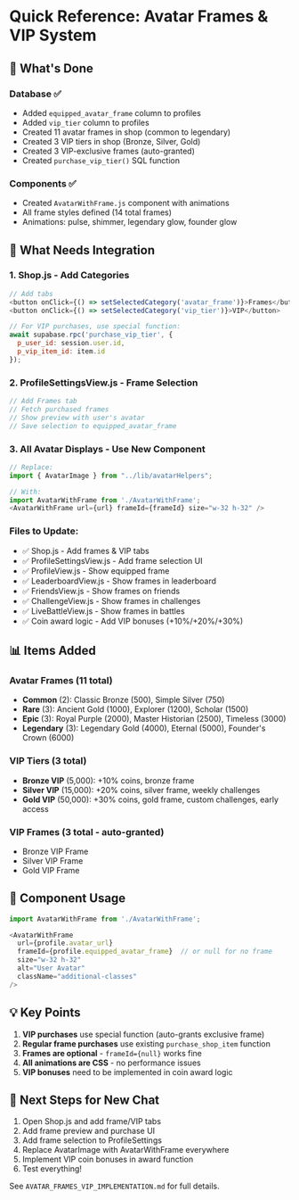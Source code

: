 # Quick Reference: Avatar Frames & VIP System

## 🎯 What's Done

### Database ✅
- Added `equipped_avatar_frame` column to profiles
- Added `vip_tier` column to profiles  
- Created 11 avatar frames in shop (common to legendary)
- Created 3 VIP tiers in shop (Bronze, Silver, Gold)
- Created 3 VIP-exclusive frames (auto-granted)
- Created `purchase_vip_tier()` SQL function

### Components ✅
- Created `AvatarWithFrame.js` component with animations
- All frame styles defined (14 total frames)
- Animations: pulse, shimmer, legendary glow, founder glow

## 🔧 What Needs Integration

### 1. Shop.js - Add Categories
```javascript
// Add tabs
<button onClick={() => setSelectedCategory('avatar_frame')}>Frames</button>
<button onClick={() => setSelectedCategory('vip_tier')}>VIP</button>

// For VIP purchases, use special function:
await supabase.rpc('purchase_vip_tier', {
  p_user_id: session.user.id,
  p_vip_item_id: item.id
});
```

### 2. ProfileSettingsView.js - Frame Selection
```javascript
// Add Frames tab
// Fetch purchased frames
// Show preview with user's avatar
// Save selection to equipped_avatar_frame
```

### 3. All Avatar Displays - Use New Component
```javascript
// Replace:
import { AvatarImage } from "../lib/avatarHelpers";

// With:
import AvatarWithFrame from './AvatarWithFrame';
<AvatarWithFrame url={url} frameId={frameId} size="w-32 h-32" />
```

### Files to Update:
- ✅ Shop.js - Add frames & VIP tabs
- ✅ ProfileSettingsView.js - Add frame selection UI
- ✅ ProfileView.js - Show equipped frame
- ✅ LeaderboardView.js - Show frames in leaderboard
- ✅ FriendsView.js - Show frames on friends
- ✅ ChallengeView.js - Show frames in challenges
- ✅ LiveBattleView.js - Show frames in battles
- ✅ Coin award logic - Add VIP bonuses (+10%/+20%/+30%)

## 📊 Items Added

### Avatar Frames (11 total)
- **Common** (2): Classic Bronze (500), Simple Silver (750)
- **Rare** (3): Ancient Gold (1000), Explorer (1200), Scholar (1500)
- **Epic** (3): Royal Purple (2000), Master Historian (2500), Timeless (3000)
- **Legendary** (3): Legendary Gold (4000), Eternal (5000), Founder's Crown (6000)

### VIP Tiers (3 total)
- **Bronze VIP** (5,000): +10% coins, bronze frame
- **Silver VIP** (15,000): +20% coins, silver frame, weekly challenges
- **Gold VIP** (50,000): +30% coins, gold frame, custom challenges, early access

### VIP Frames (3 total - auto-granted)
- Bronze VIP Frame
- Silver VIP Frame  
- Gold VIP Frame

## 🎨 Component Usage

```javascript
import AvatarWithFrame from './AvatarWithFrame';

<AvatarWithFrame 
  url={profile.avatar_url}
  frameId={profile.equipped_avatar_frame}  // or null for no frame
  size="w-32 h-32"
  alt="User Avatar"
  className="additional-classes"
/>
```

## 💡 Key Points

1. **VIP purchases** use special function (auto-grants exclusive frame)
2. **Regular frame purchases** use existing `purchase_shop_item` function
3. **Frames are optional** - `frameId={null}` works fine
4. **All animations are CSS** - no performance issues
5. **VIP bonuses** need to be implemented in coin award logic

## 📝 Next Steps for New Chat

1. Open Shop.js and add frame/VIP tabs
2. Add frame preview and purchase UI
3. Add frame selection to ProfileSettings
4. Replace AvatarImage with AvatarWithFrame everywhere
5. Implement VIP coin bonuses in award function
6. Test everything!

See `AVATAR_FRAMES_VIP_IMPLEMENTATION.md` for full details.
